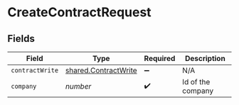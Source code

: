 # CreateContractRequest


## Fields

| Field                                                        | Type                                                         | Required                                                     | Description                                                  |
| ------------------------------------------------------------ | ------------------------------------------------------------ | ------------------------------------------------------------ | ------------------------------------------------------------ |
| `contractWrite`                                              | [shared.ContractWrite](../../models/shared/contractwrite.md) | :heavy_minus_sign:                                           | N/A                                                          |
| `company`                                                    | *number*                                                     | :heavy_check_mark:                                           | Id of the company                                            |